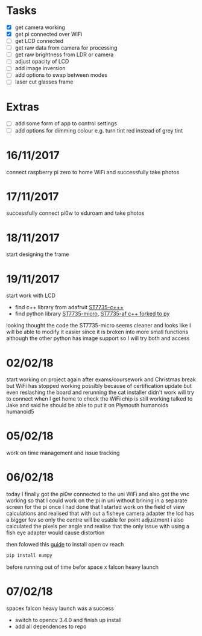 # Tasks

- [x] get camera working
- [x] get pi connected over WiFi
- [ ] get LCD connected
- [ ] get raw data from camera for processing
- [ ] get raw brightness from LDR or camera
- [ ] adjust opacity of LCD
- [ ] add image inversion
- [ ] add options to swap between modes
- [ ] laser cut glasses frame

# Extras

- [ ] add some form of app to control settings
- [ ] add options for dimming colour e.g. turn tint red instead of grey tint

# 16/11/2017

connect raspberry pi zero to home WiFi and successfully take photos

# 17/11/2017

successfully connect pi0w to eduroam and take photos

# 18/11/2017

start designing the frame

# 19/11/2017

start work with LCD

- find c++ library from adafruit [ST7735-c+++](https://github.com/adafruit/Adafruit-ST7735-Library)
- find python library [ST7735-micro](https://github.com/hosaka/micropython-st7735), [ST7735-af c++ forked to py](https://github.com/cskau/Python_ST7735)

looking thought the code the ST7735-micro seems cleaner and looks like I will be able to modify it easier since it is broken into more small functions although the other python has image support so I will try both and access

# 02/02/18

start working on project again after exams/coursework and Christmas break but WiFi has stopped working possibly because of certification update but even reslashing the board and rerunning the cat installer didn't work will try to connect when I get home to check the WiFi chip is still working talked to Jake and said he should be able to put it on Plymouth humanoids humanoid5

# 05/02/18

work on time management and issue tracking

# 06/02/18

today I finally got the pi0w connected to the uni WiFi and also got the vnc working so that I could work on the pi in uni without brining in a separate screen for the pi once I had done that I started work on the field of view calculations and realised that with out a fisheye camera adapter the lcd has a bigger fov so only the centre will be usable for point adjustment i also calculated the pixels per angle and realise that the only issue with using a fish eye adapter would cause distortion

then folowed this [guide](https://www.pyimagesearch.com/2015/12/14/installing-opencv-on-your-raspberry-pi-zero/) to install open cv reach

```bash
pip install numpy
```

before running out of time befor space x falcon heavy launch

# 07/02/18

spacex falcon heavy launch was a success

- switch to opencv 3.4.0 and finish up install
- add all dependences to repo

